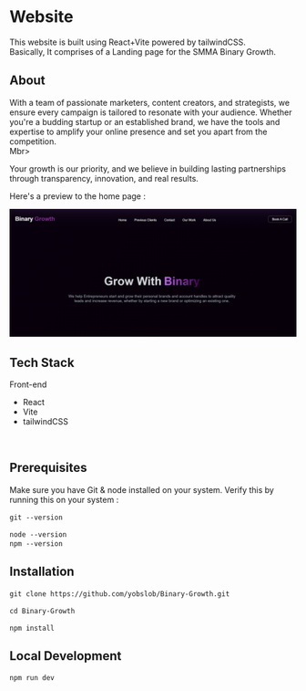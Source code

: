 <h1>Website</h1>
This website is built using React+Vite powered by tailwindCSS.<br>
Basically, It comprises of a Landing page for the SMMA Binary Growth.

<h2>About</h2>
<p>With a team of passionate marketers, content creators, and strategists, we ensure every campaign is tailored to resonate with your audience. Whether you're a budding startup or an established brand, we have the tools and expertise to amplify your online presence and set you apart from the competition.<br>Mbr>

Your growth is our priority, and we believe in building lasting partnerships through transparency, innovation, and real results.</p>

Here's a preview to the home page :
<br>

![Project Screenshot](src/assets/ss.png)
<h2>Tech Stack</h2>
Front-end
<ul>
  <li>React</li>
  <li>Vite</li>
  <li>tailwindCSS</li>
</ul>
<br>
<h2>Prerequisites</h2>
Make sure you have Git & node installed on your system.
Verify this by running this on your system : 

```console
git --version
```

```console
node --version
npm --version
```

<h2>Installation</h2>

```console
git clone https://github.com/yobslob/Binary-Growth.git
```

```console
cd Binary-Growth
```

```console
npm install
```

<h2>Local Development</h2>

```console
npm run dev
```
